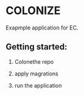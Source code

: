 # COLONIZE

Exapmple application for EC.

## Getting started:

1. Colonethe repo

2. apply magrations

3. run the application
